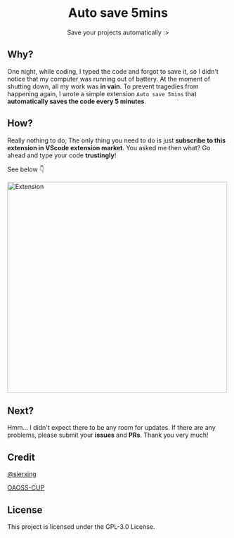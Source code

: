 <div align="center">

# Auto save 5mins

Save your projects automatically :>

</div>

## Why?

One night, while coding, I typed the code and forgot to save it, so I didn't notice that my computer was running out of battery. At the moment of shutting down, all my work was **in vain**. To prevent tragedies from happening again, I wrote a simple extension ```Auto save 5mins``` that **automatically saves the code every 5 minutes**.

## How?

Really nothing to do, The only thing you need to do is just **subscribe to this extension in VScode extension market**. You asked me then what? Go ahead and type your code **trustingly**!

See below 👇

<img src="https://github.com/user-attachments/assets/b1dc13e8-5b27-4c4e-90ad-96cf4e80c204" alt="Extension" width="500" height="480"> 

## Next?

Hmm... I didn't expect there to be any room for updates. If there are any problems, please submit your **issues** and **PRs**. Thank you very much!

## Credit

[@sierxing](https://github.com/sierxing)

[OAOSS-CUP](https://github.com/OAOSS-CUP)

## License

This project is licensed under the GPL-3.0 License.
